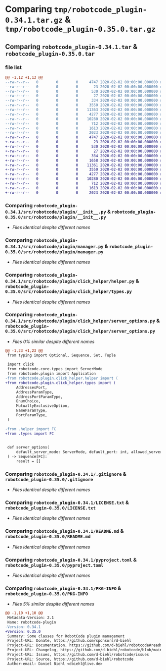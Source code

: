 # Comparing `tmp/robotcode_plugin-0.34.1.tar.gz` & `tmp/robotcode_plugin-0.35.0.tar.gz`

## Comparing `robotcode_plugin-0.34.1.tar` & `robotcode_plugin-0.35.0.tar`

### file list

```diff
@@ -1,12 +1,13 @@
--rw-r--r--   0        0        0     4747 2020-02-02 00:00:00.000000 robotcode_plugin-0.34.1/src/robotcode/plugin/__init__.py
--rw-r--r--   0        0        0       23 2020-02-02 00:00:00.000000 robotcode_plugin-0.34.1/src/robotcode/plugin/__version__.py
--rw-r--r--   0        0        0      530 2020-02-02 00:00:00.000000 robotcode_plugin-0.34.1/src/robotcode/plugin/manager.py
--rw-r--r--   0        0        0       27 2020-02-02 00:00:00.000000 robotcode_plugin-0.34.1/src/robotcode/plugin/py.typed
--rw-r--r--   0        0        0      334 2020-02-02 00:00:00.000000 robotcode_plugin-0.34.1/src/robotcode/plugin/specs.py
--rw-r--r--   0        0        0     3550 2020-02-02 00:00:00.000000 robotcode_plugin-0.34.1/src/robotcode/plugin/click_helper/helper.py
--rw-r--r--   0        0        0    11363 2020-02-02 00:00:00.000000 robotcode_plugin-0.34.1/src/robotcode/plugin/click_helper/server_options.py
--rw-r--r--   0        0        0     4277 2020-02-02 00:00:00.000000 robotcode_plugin-0.34.1/.gitignore
--rw-r--r--   0        0        0    10280 2020-02-02 00:00:00.000000 robotcode_plugin-0.34.1/LICENSE.txt
--rw-r--r--   0        0        0      712 2020-02-02 00:00:00.000000 robotcode_plugin-0.34.1/README.md
--rw-r--r--   0        0        0     1613 2020-02-02 00:00:00.000000 robotcode_plugin-0.34.1/pyproject.toml
--rw-r--r--   0        0        0     2023 2020-02-02 00:00:00.000000 robotcode_plugin-0.34.1/PKG-INFO
+-rw-r--r--   0        0        0     4747 2020-02-02 00:00:00.000000 robotcode_plugin-0.35.0/src/robotcode/plugin/__init__.py
+-rw-r--r--   0        0        0       23 2020-02-02 00:00:00.000000 robotcode_plugin-0.35.0/src/robotcode/plugin/__version__.py
+-rw-r--r--   0        0        0      530 2020-02-02 00:00:00.000000 robotcode_plugin-0.35.0/src/robotcode/plugin/manager.py
+-rw-r--r--   0        0        0       27 2020-02-02 00:00:00.000000 robotcode_plugin-0.35.0/src/robotcode/plugin/py.typed
+-rw-r--r--   0        0        0      334 2020-02-02 00:00:00.000000 robotcode_plugin-0.35.0/src/robotcode/plugin/specs.py
+-rw-r--r--   0        0        0     1658 2020-02-02 00:00:00.000000 robotcode_plugin-0.35.0/src/robotcode/plugin/click_helper/aliases.py
+-rw-r--r--   0        0        0    11361 2020-02-02 00:00:00.000000 robotcode_plugin-0.35.0/src/robotcode/plugin/click_helper/server_options.py
+-rw-r--r--   0        0        0     3550 2020-02-02 00:00:00.000000 robotcode_plugin-0.35.0/src/robotcode/plugin/click_helper/types.py
+-rw-r--r--   0        0        0     4277 2020-02-02 00:00:00.000000 robotcode_plugin-0.35.0/.gitignore
+-rw-r--r--   0        0        0    10280 2020-02-02 00:00:00.000000 robotcode_plugin-0.35.0/LICENSE.txt
+-rw-r--r--   0        0        0      712 2020-02-02 00:00:00.000000 robotcode_plugin-0.35.0/README.md
+-rw-r--r--   0        0        0     1613 2020-02-02 00:00:00.000000 robotcode_plugin-0.35.0/pyproject.toml
+-rw-r--r--   0        0        0     2023 2020-02-02 00:00:00.000000 robotcode_plugin-0.35.0/PKG-INFO
```

### Comparing `robotcode_plugin-0.34.1/src/robotcode/plugin/__init__.py` & `robotcode_plugin-0.35.0/src/robotcode/plugin/__init__.py`

 * *Files identical despite different names*

### Comparing `robotcode_plugin-0.34.1/src/robotcode/plugin/manager.py` & `robotcode_plugin-0.35.0/src/robotcode/plugin/manager.py`

 * *Files identical despite different names*

### Comparing `robotcode_plugin-0.34.1/src/robotcode/plugin/click_helper/helper.py` & `robotcode_plugin-0.35.0/src/robotcode/plugin/click_helper/types.py`

 * *Files identical despite different names*

### Comparing `robotcode_plugin-0.34.1/src/robotcode/plugin/click_helper/server_options.py` & `robotcode_plugin-0.35.0/src/robotcode/plugin/click_helper/server_options.py`

 * *Files 0% similar despite different names*

```diff
@@ -1,23 +1,23 @@
 from typing import Optional, Sequence, Set, Tuple
 
 import click
 from robotcode.core.types import ServerMode
 from robotcode.plugin import Application
-from robotcode.plugin.click_helper.helper import (
+from robotcode.plugin.click_helper.types import (
     AddressesPort,
     AddressParamType,
     AddressPortParamType,
     EnumChoice,
     MutuallyExclusiveOption,
     NameParamType,
     PortParamType,
 )
 
-from .helper import FC
+from .types import FC
 
 
 def server_options(
     default_server_mode: ServerMode, default_port: int, allowed_server_modes: Optional[Set[ServerMode]] = None
 ) -> Sequence[FC]:
     result = []
```

### Comparing `robotcode_plugin-0.34.1/.gitignore` & `robotcode_plugin-0.35.0/.gitignore`

 * *Files identical despite different names*

### Comparing `robotcode_plugin-0.34.1/LICENSE.txt` & `robotcode_plugin-0.35.0/LICENSE.txt`

 * *Files identical despite different names*

### Comparing `robotcode_plugin-0.34.1/README.md` & `robotcode_plugin-0.35.0/README.md`

 * *Files identical despite different names*

### Comparing `robotcode_plugin-0.34.1/pyproject.toml` & `robotcode_plugin-0.35.0/pyproject.toml`

 * *Files identical despite different names*

### Comparing `robotcode_plugin-0.34.1/PKG-INFO` & `robotcode_plugin-0.35.0/PKG-INFO`

 * *Files 5% similar despite different names*

```diff
@@ -1,10 +1,10 @@
 Metadata-Version: 2.1
 Name: robotcode-plugin
-Version: 0.34.1
+Version: 0.35.0
 Summary: Some classes for RobotCode plugin management
 Project-URL: Donate, https://github.com/sponsors/d-biehl
 Project-URL: Documentation, https://github.com/d-biehl/robotcode#readme
 Project-URL: Changelog, https://github.com/d-biehl/robotcode/blob/main/CHANGELOG.md
 Project-URL: Issues, https://github.com/d-biehl/robotcode/issues
 Project-URL: Source, https://github.com/d-biehl/robotcode
 Author-email: Daniel Biehl <dbiehl@live.de>
```

